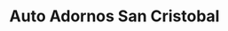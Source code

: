 ---
title: "Auto Adornos San Cristobal"
url: /san-cristobal/auto-adornos-san-cristobal/
shop: Autoteile
---